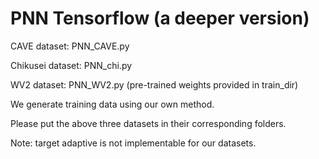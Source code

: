 # PNN Tensorflow (a deeper version)

CAVE dataset: PNN_CAVE.py

Chikusei dataset: PNN_chi.py

WV2 dataset: PNN_WV2.py (pre-trained weights provided in train_dir)

We generate training data using our own method. 

Please put the above three datasets in their corresponding folders.

Note: target adaptive is not implementable for our datasets.
